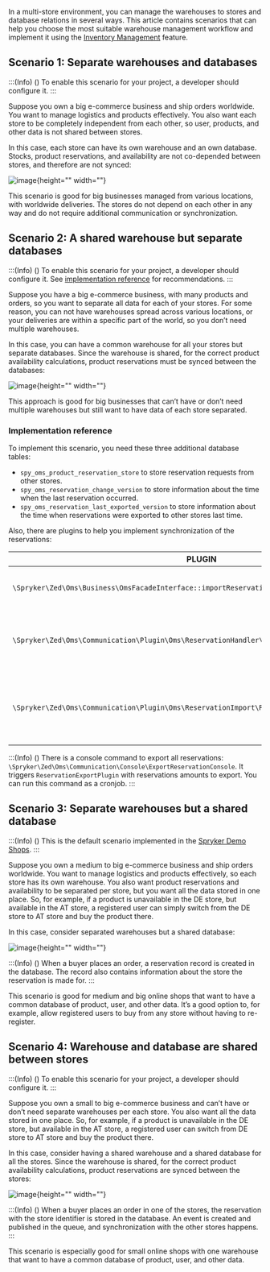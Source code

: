 In a multi-store environment, you can manage the warehouses to stores and database relations in several ways. This article contains scenarios that can help you choose the most suitable warehouse management workflow and implement it using the [Inventory Management](https://documentation.spryker.com/docs/upcoming-release/docs/inventory-management-feature-overview) feature.

## Scenario 1: Separate warehouses and databases

:::(Info) ()
To enable this scenario for your project, a developer should configure it.
:::

Suppose you own a big e-commerce business and ship orders worldwide. You want to manage logistics and products effectively. You also want each store to be completely independent from each other, so user, products, and other data is not shared between stores.

In this case, each store can have its own warehouse and an own database. Stocks, product reservations, and availability are not co-depended between stores, and therefore are not synced:

![image](https://confluence-connect.gliffy.net/embed/image/62d92512-6863-421f-bdc8-abcc9682c784.png?utm_medium=live&utm_source=custom){height="" width=""}

This scenario is good for big businesses managed from various locations, with worldwide deliveries. The stores do not depend on each other in any way and do not require additional communication or synchronization.

## Scenario 2: A shared warehouse but separate databases
:::(Info) ()
To enable this scenario for your project, a developer should configure it. See [implementation reference](#implementation-reference) for recommendations.
:::

Suppose you have a big e-commerce business, with many products and orders, so you want to separate all data for each of your stores. For some reason, you can not have warehouses spread across various locations, or your deliveries are within a specific part of the world, so you don’t need multiple warehouses.

In this case, you can have a common warehouse for all your stores but separate databases. Since the warehouse is shared, for the correct product availability calculations, product reservations must be synced between the databases:

![image](https://confluence-connect.gliffy.net/embed/image/728ee336-f3e0-4d03-b519-24bc15566360.png?utm_medium=live&utm_source=custom){height="" width=""}

This approach is good for big businesses that can’t have or don’t need multiple warehouses but still want to have data of each store separated.

### Implementation reference

To implement this scenario, you need these three additional database tables:

* `spy_oms_product_reservation_store` to store reservation requests from other stores.
* `spy_oms_reservation_change_version` to store information about the time when the last reservation occurred.
* `spy_oms_reservation_last_exported_version` to store information about the time when reservations were exported to other stores last time.

Also, there are plugins to help you implement synchronization of the reservations:


| PLUGIN | DESCRIPTION |
| --- | --- |
|`\Spryker\Zed\Oms\Business\OmsFacadeInterface::importReservation` | You can use this plugin when reading export data from another store. The plugin stores reservation information to `spy_oms_product_reservation_store` table and updates all timestamps accordingly. |
| `\Spryker\Zed\Oms\Communication\Plugin\Oms\ReservationHandler\ReservationVersionHandlerPlugin` | The plugin is called when a customer makes an order, and a reservation is made. It stores reservation in the `spy_oms_reservation_change_version` database table. Register this plugin in `\Pyz\Zed\Oms\OmsDependencyProvider::getReservationHandlerPlugins` plugin stack. |
| `\Spryker\Zed\Oms\Communication\Plugin\Oms\ReservationImport\ReservationExportPlugin` | The plugin is called when a reservation export to another store is initiated. This plugin decides if the export should be accepted. We do not provide the delivery mechanism: you could do this with files or a queue. For example, when `ReservationExportPlugin` is called, you can write a file copy to another server and read it there. Same for queue: you could publish an event in the queue and then consume it on the other end. |

:::(Info) ()
There is a console command to export all reservations: `\Spryker\Zed\Oms\Communication\Console\ExportReservationConsole`. It triggers `ReservationExportPlugin` with reservations amounts to export. You can run this command as a cronjob.
:::

## Scenario 3: Separate warehouses but a shared database

:::(Info) ()
This is the default scenario implemented in the [Spryker Demo Shops](https://documentation.spryker.com/docs/about-spryker#spryker-b2bb2c-demo-shops).
:::

Suppose you own a medium to big e-commerce business and ship orders worldwide. You want to manage logistics and products effectively, so each store has its own warehouse. You also want product reservations and availability to be separated per store, but you want all the data stored in one place. So, for example, if a product is unavailable in the DE store, but available in the AT store, a registered user can simply switch from the DE store to AT store and buy the product there.

In this case, consider separated warehouses but a shared database:

![image](https://confluence-connect.gliffy.net/embed/image/f02757ee-9f81-496b-8b71-5dbdb801afe8.png?utm_medium=live&utm_source=custom){height="" width=""}

:::(Info) ()
When a buyer places an order, a reservation record  is created in the database. The record also contains information about the store the reservation is made for. 
:::

This scenario is good for medium and big online shops that want to have a common database of product, user, and other data. It’s a good option to, for example, allow registered users to buy from any store without having to re-register.

## Scenario 4: Warehouse and database are shared between stores
:::(Info) ()
To enable this scenario for your project, a developer should configure it.
:::

Suppose you own a small to big e-commerce business and can’t have or don’t need separate warehouses per each store. You also want all the data stored in one place. So, for example, if a product is unavailable in the DE store, but available in the AT store, a registered user can switch from DE store to AT store and buy the product there.

In this case, consider having a shared warehouse and a shared database for all the stores. Since the warehouse is shared, for the correct product availability calculations, product reservations are synced between the stores:

![image](https://confluence-connect.gliffy.net/embed/image/2848116a-7530-407f-8cef-384bdd82b9ac.png?utm_medium=live&utm_source=custom){height="" width=""}

:::(Info) ()
When a buyer places an order in one of the stores, the reservation with the store identifier is stored in the database. An event is created and published in the queue, and synchronization with the other stores happens.
:::

This scenario is especially good for small online shops with one warehouse that want to have a common database of product, user, and other data.